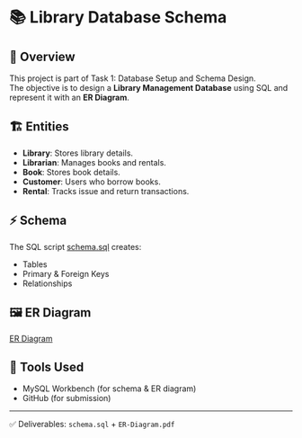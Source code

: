 # 📚 Library Database Schema

## 📌 Overview
This project is part of Task 1: Database Setup and Schema Design.  
The objective is to design a **Library Management Database** using SQL and represent it with an **ER Diagram**.

## 🏗 Entities
- **Library**: Stores library details.
- **Librarian**: Manages books and rentals.
- **Book**: Stores book details.
- **Customer**: Users who borrow books.
- **Rental**: Tracks issue and return transactions.

## ⚡ Schema
The SQL script [schema.sql](schema.sql) creates:
- Tables
- Primary & Foreign Keys
- Relationships

## 🖼 ER Diagram
[ER Diagram](ER-Diagram.pdf)

## 🚀 Tools Used
- MySQL Workbench (for schema & ER diagram)
- GitHub (for submission)

---
✅ Deliverables: `schema.sql` + `ER-Diagram.pdf`
